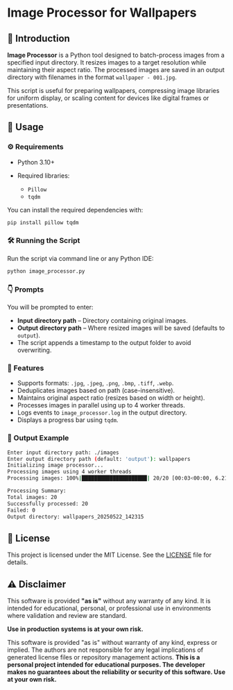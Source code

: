 # Image Processor for Wallpapers

## 📸 Introduction

**Image Processor** is a Python tool designed to batch-process images from a specified input directory. It resizes images to a target resolution while maintaining their aspect ratio. The processed images are saved in an output directory with filenames in the format `wallpaper - 001.jpg`.

This script is useful for preparing wallpapers, compressing image libraries for uniform display, or scaling content for devices like digital frames or presentations.


## 🚀 Usage

### ⚙️ Requirements

* Python 3.10+
* Required libraries:

  * `Pillow`
  * `tqdm`

You can install the required dependencies with:

```bash
pip install pillow tqdm
```

### 🛠️ Running the Script

Run the script via command line or any Python IDE:

```bash
python image_processor.py
```

### 👇 Prompts

You will be prompted to enter:

* **Input directory path** – Directory containing original images.
* **Output directory path** – Where resized images will be saved (defaults to `output`).
* The script appends a timestamp to the output folder to avoid overwriting.

### 🧠 Features

* Supports formats: `.jpg`, `.jpeg`, `.png`, `.bmp`, `.tiff`, `.webp`.
* Deduplicates images based on path (case-insensitive).
* Maintains original aspect ratio (resizes based on width or height).
* Processes images in parallel using up to 4 worker threads.
* Logs events to `image_processor.log` in the output directory.
* Displays a progress bar using `tqdm`.

### 📄 Output Example

```bash
Enter input directory path: ./images
Enter output directory path (default: 'output'): wallpapers
Initializing image processor...
Processing images using 4 worker threads
Processing images: 100%|█████████████████████| 20/20 [00:03<00:00, 6.21img/s]

Processing Summary:
Total images: 20
Successfully processed: 20
Failed: 0
Output directory: wallpapers_20250522_142315
```

## 📝 License

This project is licensed under the MIT License. See the [LICENSE](../LICENSE) file for details.

## ⚠️ Disclaimer

This software is provided **"as is"** without any warranty of any kind. It is intended for educational, personal, or professional use in environments where validation and review are standard.

**Use in production systems is at your own risk.**

This software is provided "as is" without warranty of any kind, express or implied. The authors are not responsible for any legal implications of generated license files or repository management actions.  **This is a personal project intended for educational purposes. The developer makes no guarantees about the reliability or security of this software. Use at your own risk.**
